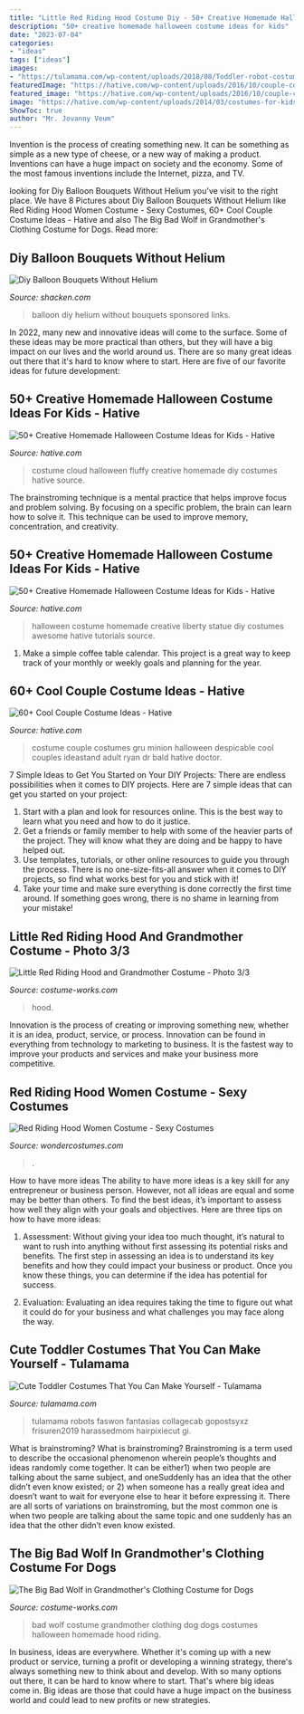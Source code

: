 ```yaml
---
title: "Little Red Riding Hood Costume Diy - 50+ Creative Homemade Halloween Costume Ideas For Kids"
description: "50+ creative homemade halloween costume ideas for kids"
date: "2023-07-04"
categories:
- "ideas"
tags: ["ideas"]
images:
- "https://tulamama.com/wp-content/uploads/2018/08/Toddler-robot-costume.jpg"
featuredImage: "https://hative.com/wp-content/uploads/2016/10/couple-costumes/1-couple-costume-ideas-1.jpg"
featured_image: "https://hative.com/wp-content/uploads/2016/10/couple-costumes/1-couple-costume-ideas-1.jpg"
image: "https://hative.com/wp-content/uploads/2014/03/costumes-for-kids/5-statue-of-liberty-costume.jpg"
ShowToc: true
author: "Mr. Jovanny Veum"
---
```



Invention is the process of creating something new. It can be something as simple as a new type of cheese, or a new way of making a product. Inventions can have a huge impact on society and the economy. Some of the most famous inventions include the Internet, pizza, and TV.

	

		
looking for Diy Balloon Bouquets Without Helium you've visit to the right place. We have 8 Pictures about Diy Balloon Bouquets Without Helium like Red Riding Hood Women Costume - Sexy Costumes, 60+ Cool Couple Costume Ideas - Hative and also The Big Bad Wolf in Grandmother&#039;s Clothing Costume for Dogs. Read more:
		
    
## Diy Balloon Bouquets Without Helium

<img loading=lazy src="https://www.shacken.com/wp-content/uploads/2019/04/321898fc8986c781e5b22b701599eb48_4.jpg" onerror="this.onerror=null;this.src='https://tse3.mm.bing.net/th?id=OIP.N19i6HpJjmsggMULCDtNjgAAAA&amp;pid=15.1';" alt="Diy Balloon Bouquets Without Helium">

_Source: shacken.com_

>balloon diy helium without bouquets sponsored links. 

	

In 2022, many new and innovative ideas will come to the surface. Some of these ideas may be more practical than others, but they will have a big impact on our lives and the world around us. There are so many great ideas out there that it's hard to know where to start. Here are five of our favorite ideas for future development:

    
## 50+ Creative Homemade Halloween Costume Ideas For Kids - Hative

<img loading=lazy src="https://hative.com/wp-content/uploads/2014/03/costumes-for-kids/34-fluffy-white-cloud-costume.jpg" onerror="this.onerror=null;this.src='https://tse2.mm.bing.net/th?id=OIP.-mfqTpNSN2MMI4G1BSzqGwHaH0&amp;pid=15.1';" alt="50+ Creative Homemade Halloween Costume Ideas for Kids - Hative">

_Source: hative.com_

>costume cloud halloween fluffy creative homemade diy costumes hative source. 

	

The brainstroming technique is a mental practice that helps improve focus and problem solving. By focusing on a specific problem, the brain can learn how to solve it. This technique can be used to improve memory, concentration, and creativity.

    
## 50+ Creative Homemade Halloween Costume Ideas For Kids - Hative

<img loading=lazy src="https://hative.com/wp-content/uploads/2014/03/costumes-for-kids/5-statue-of-liberty-costume.jpg" onerror="this.onerror=null;this.src='https://tse2.mm.bing.net/th?id=OIP.YOEDb1dFvVCFjRMjLbE8PAHaKo&amp;pid=15.1';" alt="50+ Creative Homemade Halloween Costume Ideas for Kids - Hative">

_Source: hative.com_

>halloween costume homemade creative liberty statue diy costumes awesome hative tutorials source. 

	

1. Make a simple coffee table calendar. This project is a great way to keep track of your monthly or weekly goals and planning for the year.

    
## 60+ Cool Couple Costume Ideas - Hative

<img loading=lazy src="https://hative.com/wp-content/uploads/2016/10/couple-costumes/1-couple-costume-ideas-1.jpg" onerror="this.onerror=null;this.src='https://tse4.mm.bing.net/th?id=OIP._PKgDwptuZ6FnDgRyA4hDgHaLH&amp;pid=15.1';" alt="60+ Cool Couple Costume Ideas - Hative">

_Source: hative.com_

>costume couple costumes gru minion halloween despicable cool couples ideastand adult ryan dr bald hative doctor. 

	

7 Simple Ideas to Get You Started on Your DIY Projects:
There are endless possibilities when it comes to DIY projects. Here are 7 simple ideas that can get you started on your project:
1. Start with a plan and look for resources online. This is the best way to learn what you need and how to do it justice.
2. Get a friends or family member to help with some of the heavier parts of the project. They will know what they are doing and be happy to have helped out.
3. Use templates, tutorials, or other online resources to guide you through the process. There is no one-size-fits-all answer when it comes to DIY projects, so find what works best for you and stick with it!
4. Take your time and make sure everything is done correctly the first time around. If something goes wrong, there is no shame in learning from your mistake!

    
## Little Red Riding Hood And Grandmother Costume - Photo 3/3

<img loading=lazy src="https://photos.costume-works.com/full/little_red_riding_hood_and_grandmother2.jpg" onerror="this.onerror=null;this.src='https://tse4.mm.bing.net/th?id=OIP.17z21iCMgdgz-2CzQBC4uwHaLH&amp;pid=15.1';" alt="Little Red Riding Hood and Grandmother Costume - Photo 3/3">

_Source: costume-works.com_

>hood. 

	

Innovation is the process of creating or improving something new, whether it is an idea, product, service, or process. Innovation can be found in everything from technology to marketing to business. It is the fastest way to improve your products and services and make your business more competitive.

    
## Red Riding Hood Women Costume - Sexy Costumes

<img loading=lazy src="https://img.wondercostumes.com/products/16-3/red-riding-hood-women-costume.jpg" onerror="this.onerror=null;this.src='https://tse3.mm.bing.net/th?id=OIP.FZNATAYuzqrV0rUHGuRkdQHaKX&amp;pid=15.1';" alt="Red Riding Hood Women Costume - Sexy Costumes">

_Source: wondercostumes.com_

>. 

	

How to have more ideas
The ability to have more ideas is a key skill for any entrepreneur or business person. However, not all ideas are equal and some may be better than others. To find the best ideas, it’s important to assess how well they align with your goals and objectives. Here are three tips on how to have more ideas:
1. Assessment: Without giving your idea too much thought, it’s natural to want to rush into anything without first assessing its potential risks and benefits. The first step in assessing an idea is to understand its key benefits and how they could impact your business or product. Once you know these things, you can determine if the idea has potential for success.

2. Evaluation: Evaluating an idea requires taking the time to figure out what it could do for your business and what challenges you may face along the way.

    
## Cute Toddler Costumes That You Can Make Yourself - Tulamama

<img loading=lazy src="https://tulamama.com/wp-content/uploads/2018/08/Toddler-robot-costume.jpg" onerror="this.onerror=null;this.src='https://tse3.mm.bing.net/th?id=OIP.i-UtFh1HfNhHU0lkt-Q9nAHaLz&amp;pid=15.1';" alt="Cute Toddler Costumes That You Can Make Yourself - Tulamama">

_Source: tulamama.com_

>tulamama robots faswon fantasias collagecab gopostsyxz frisuren2019 harassedmom hairpixiecut gi. 

	

What is brainstroming?
What is brainstroming? Brainstroming is a term used to describe the occasional phenomenon wherein people’s thoughts and ideas randomly come together. It can be either1) when two people are talking about the same subject, and oneSuddenly has an idea that the other didn’t even know existed; or 2) when someone has a really great idea and doesn’t want to wait for everyone else to hear it before expressing it. There are all sorts of variations on brainstroming, but the most common one is when two people are talking about the same topic and one suddenly has an idea that the other didn’t even know existed.

    
## The Big Bad Wolf In Grandmother&#039;s Clothing Costume For Dogs

<img loading=lazy src="http://photos.costume-works.com/full/the_big_bad_wolf.jpg" onerror="this.onerror=null;this.src='https://tse2.mm.bing.net/th?id=OIP.bhT3x7nx4wio6wQSnsczBAHaFT&amp;pid=15.1';" alt="The Big Bad Wolf in Grandmother&#039;s Clothing Costume for Dogs">

_Source: costume-works.com_

>bad wolf costume grandmother clothing dog dogs costumes halloween homemade hood riding. 

	

In business, ideas are everywhere. Whether it's coming up with a new product or service, turning a profit or developing a winning strategy, there's always something new to think about and develop. With so many options out there, it can be hard to know where to start. That's where big ideas come in. Big ideas are those that could have a huge impact on the business world and could lead to new profits or new strategies.

